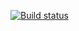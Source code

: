 [![Build status](https://ci.appveyor.com/api/projects/status/48ocv97br0abf2jo?svg=true)](https://ci.appveyor.com/project/kononova-daria/hw-ajs-5-1)